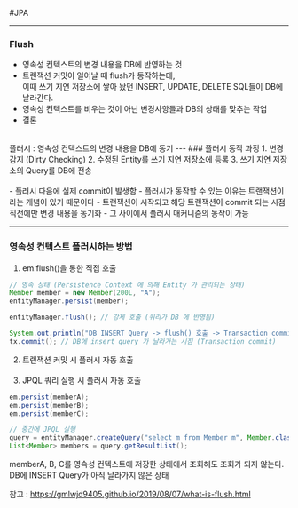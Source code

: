 #JPA

---
### Flush
- 영속성 컨텍스트의 변경 내용을 DB에 반영하는 것
- 트랜잭션 커밋이 일어날 때 flush가 동작하는데, 
<br>이때 쓰기 지연 저장소에 쌓아 놨던 INSERT, UPDATE, DELETE SQL들이 DB에 날라간다.
- 영속성 컨텍스트를 비우는 것이 아닌 변경사항들과 DB의 상태를 맞추는 작업
- 결론
<br>
플러시 : 영속성 컨텍스트의 변경 내용을 DB에 동기 
---
### 플러시 동작 과정
1. 변경 감지 (Dirty Checking)
2. 수정된 Entity를 쓰기 지연 저장소에 등록
3. 쓰기 지연 저장소의 Query를 DB에 전송
<br><br>
   - 플러시 다음에 실제 commit이 발생함
   - 플러시가 동작할 수 있는 이유는 트랜잭션이라는 개념이 있기 때문이다
     - 트랜잭션이 시작되고 해당 트랜잭션이 commit 되는 시점 직전에만 변경 내용을 동기화
     - 그 사이에서 플러시 매커니즘의 동작이 가능

---
### 영속성 컨텍스트 플러시하는 방법
1. em.flush()을 통한 직접 호출

```java
// 영속 상태 (Persistence Context 에 의해 Entity 가 관리되는 상태)
Member member = new Member(200L, "A");
entityManager.persist(member);

entityManager.flush(); // 강제 호출 (쿼리가 DB 에 반영됨)

System.out.println("DB INSERT Query -> flush() 호출 -> Transaction commit 됨.");
tx.commit(); // DB에 insert query 가 날라가는 시점 (Transaction commit)
```


2. 트랜잭션 커밋 시 플러시 자동 호출
<br><br>
3. JPQL 쿼리 실행 시 플러시 자동 호출

```java
em.persist(memberA);
em.persist(memberB);
em.persist(memberC);

// 중간에 JPQL 실행
query = entityManager.createQuery("select m from Member m", Member.class);
List<Member> members = query.getResultList();
```
memberA, B, C를 영속성 컨텍스트에 저장한 상태에서 조회해도 조회가 되지 않는다.
<br>
DB에 INSERT Query가 아직 날라가지 않은 상태


참고 : https://gmlwjd9405.github.io/2019/08/07/what-is-flush.html